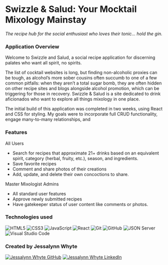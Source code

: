 # Swizzle & Salud: Your Mocktail Mixology Mainstay

*The recipe hub for the social enthusiast who loves their tonic... hold the gin.*

### Application Overview

Welcome to Swizzle and Salud, a social recipe application for discerning palates who want all spirit, no spirits.

The list of cocktail websites is long, but finding non-alcoholic proxies can be tough, as alcohol’s more sober cousins often succumb to one of a few common pitfalls: when they aren’t a total sugar bomb, they are often hidden on other recipe sites and blogs alongside alcohol promotion, which can be triggering for those in recovery. Swizzle & Salud is a site dedicated to drink aficionados who want to explore all things mixology in one place. 

The initial build of this application was completed in two weeks, using React and CSS for styling. My goals were to incorporate full CRUD functionality, engage many-to-many relationships, and 

### Features
All Users
* Search for recipes that approximate 21+ drinks based on an equivalent spirit, category (herbal, fruity, etc.), season, and ingredients.
* Save favorite recipes
* Comment and share photos of their creations
* Add, update, and delete their own concoctions to share.

Master Mixologist Admins
* All standard user features
* Approve newly submitted recipes
* Have gatekeeper status of user content like comments or photos. 

### Technologies used

![HTML5](https://img.shields.io/badge/html5%20-%23E34F26.svg?&style=for-the-badge&logo=html5&logoColor=white) ![CSS3](https://img.shields.io/badge/css3%20-%231572B6.svg?&style=for-the-badge&logo=css3&logoColor=white) ![JavaScript](https://img.shields.io/badge/javascript%20-%23323330.svg?&style=for-the-badge&logo=javascript&logoColor=%23F7DF1E) ![React](https://img.shields.io/badge/react%20-%2320232a.svg?&style=for-the-badge&logo=react&logoColor=%2361DAFB) ![Git](https://img.shields.io/badge/git%20-%23F05033.svg?&style=for-the-badge&logo=git&logoColor=white) ![GitHub](https://img.shields.io/badge/github%20-%23121011.svg?&style=for-the-badge&logo=github&logoColor=white) ![JSON Server](https://img.shields.io/badge/JSON_Server%20-%232a2e2a.svg?&style=for-the-badge&logo=JSON&logoColor=white) ![Visual Studio Code](https://img.shields.io/badge/VSCode%20-%23007ACC.svg?&style=for-the-badge&logo=visual-studio-code&logoColor=white)


### Created by Jessalynn Whyte

<a href="https://www.github.com/jwhyteBNA/" target="_blank"><img src="https://img.shields.io/badge/github%20-%23121011.svg?&style=for-the-badge&logo=github&logoColor=white" alt="Jessalynn Whyte GitHub" style="height: auto !important;width: auto !important;" /></a> <a href="https://www.linkedin.com/in/jessalynnwhyte/" target="_blank"><img src="https://img.shields.io/badge/linkedin%20-%230077B5.svg?&style=for-the-badge&logo=linkedin&logoColor=white" alt="Jessalynn Whyte LinkedIn" style="height: auto !important;width: auto !important;" /></a>